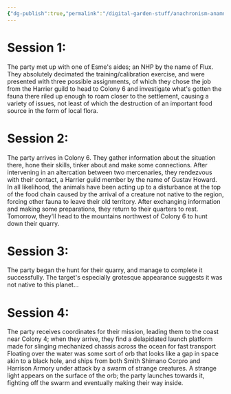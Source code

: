 ```yaml
---
{"dg-publish":true,"permalink":"/digital-garden-stuff/anachronism-anamnesis-session-summaries/"}
---
```


# Session 1:  
The party met up with one of Esme's aides; an NHP by the name of Flux. They absolutely decimated the training/calibration exercise, and were presented with three possible assignments, of which they chose the job from the Harrier guild to head to Colony 6 and investigate what's gotten the fauna there riled up enough to roam closer to the settlement, causing a variety of issues, not least of which the destruction of an important food source in the form of local flora.

# Session 2:  
The party arrives in Colony 6. They gather information about the situation there, hone their skills, tinker about and make some connections. After intervening in an altercation between two mercenaries, they rendezvous with their contact, a Harrier guild member by the name of Gustav Howard. In all likelihood, the animals have been acting up to a disturbance at the top of the food chain caused by the arrival of a creature not native to the region, forcing other fauna to leave their old territory. After exchanging information and making some preparations, they return to their quarters to rest. Tomorrow, they'll head to the mountains northwest of Colony 6 to hunt down their quarry.

# Session 3:
The party began the hunt for their quarry, and manage to complete it successfully. The target's especially grotesque appearance suggests it was not native to this planet...


# Session 4: #
The party receives coordinates for their mission, leading them to the coast near Colony 4; when they arrive, they find a delapidated launch platform made for slinging mechanized chassis across the ocean for fast transport Floating over the water was some sort of orb that looks like a gap in space akin to a black hole, and ships from both Smith Shimano Corpro and Harrison Armory under attack by a swarm of strange creatures. A strange light appears on the surface of the orb; the party launches towards it, fighting off the swarm and eventually making their way inside.
